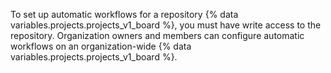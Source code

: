 To set up automatic workflows for a repository {% data variables.projects.projects_v1_board %}, you must have write access to the repository. Organization owners and members can configure automatic workflows on an organization-wide {% data variables.projects.projects_v1_board %}.
